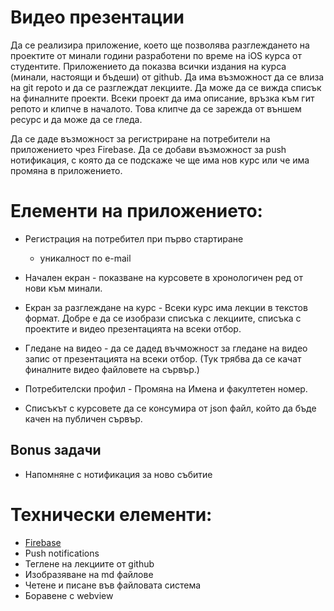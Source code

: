 # Видео презентации	

Да се реализира приложение, което ще позволява разглеждането на проектите от минали години разработени по време на iOS курса от студентите. Приложението да показва всички издания на курса (минали, настоящи и бъдеши) от github.
Да има възможност да се влиза на git repoto и да се разглеждат лекциите.
Да може да се вижда списък на финалните проекти. Всеки проект да има описание, връзка към гит репото и клипче в началото. Това клипче да се зарежда от външем ресурс и да може да се гледа.

Да се даде възможност за регистриране на потребители на приложението чрез Firebase.
Да се добави възможност за push нотификация, с която да се подскаже че ще има нов курс или че има промяна в приложението.


# Елементи на приложението:

* Регистрация на потребител при първо стартиране
    - уникалност по e-mail

* Начален екран - показване на курсовете в хронологичен ред от нови към минали.

* Екран за разглеждане на курс -  Всеки курс има лекции в текстов формат. Добре е да се изобрази списъка с лекциите, списъка с проектите 
и видео презентацията на всеки отбор.

* Гледане на видео - да се дадед въчможност за гледане на видео запис от презентацията на всеки отбор. (Тук трябва да се качат финалните видео файловете на сървър.)

* Потребителски профил - Промяна на Имена и факултетен номер.

* Списъкът с курсовете да се консумира от json файл, който да бъде качен на публичен сървър.

## Bonus задачи
* Напомняне с нотификация за ново събитие

# Технически елементи:
* [Firebase](https://firebase.google.com/)
* Push notifications
* Теглене на лекциите от github
* Изобразяване на md файлове
* Четене и писане във файловата система
* Боравене с webview

